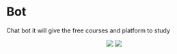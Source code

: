 # Bot
Chat bot it will give the free courses and platform to study

<div align="center">
  <img src="https://iconscout.com/lottie/chatbot-virtual-assistant-on-ai-messaging-and-conversation-apps-4081672"  />
  <img src="https://iconscout.com/lottie/chatbot-virtual-assistant-5665360"  />

</div>
